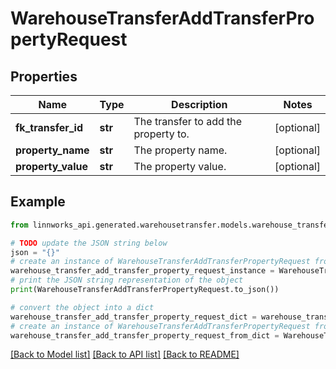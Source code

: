 # WarehouseTransferAddTransferPropertyRequest


## Properties

Name | Type | Description | Notes
------------ | ------------- | ------------- | -------------
**fk_transfer_id** | **str** | The transfer to add the property to. | [optional] 
**property_name** | **str** | The property name. | [optional] 
**property_value** | **str** | The property value. | [optional] 

## Example

```python
from linnworks_api.generated.warehousetransfer.models.warehouse_transfer_add_transfer_property_request import WarehouseTransferAddTransferPropertyRequest

# TODO update the JSON string below
json = "{}"
# create an instance of WarehouseTransferAddTransferPropertyRequest from a JSON string
warehouse_transfer_add_transfer_property_request_instance = WarehouseTransferAddTransferPropertyRequest.from_json(json)
# print the JSON string representation of the object
print(WarehouseTransferAddTransferPropertyRequest.to_json())

# convert the object into a dict
warehouse_transfer_add_transfer_property_request_dict = warehouse_transfer_add_transfer_property_request_instance.to_dict()
# create an instance of WarehouseTransferAddTransferPropertyRequest from a dict
warehouse_transfer_add_transfer_property_request_from_dict = WarehouseTransferAddTransferPropertyRequest.from_dict(warehouse_transfer_add_transfer_property_request_dict)
```
[[Back to Model list]](../README.md#documentation-for-models) [[Back to API list]](../README.md#documentation-for-api-endpoints) [[Back to README]](../README.md)



